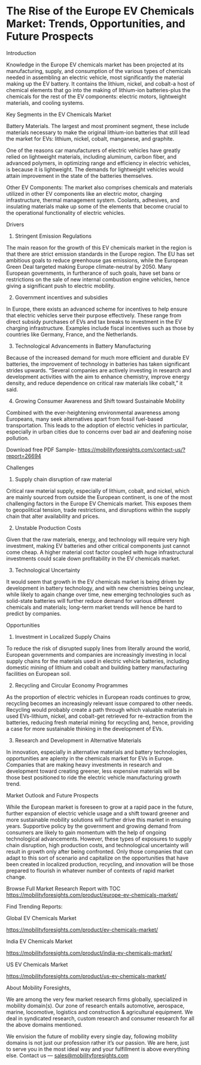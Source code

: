 # The Rise of the Europe EV Chemicals Market: Trends, Opportunities, and Future Prospects

Introduction

Knowledge in the Europe EV chemicals market has been projected at its manufacturing, supply, and consumption of the various types of chemicals needed in assembling an electric vehicle, most significantly the material making up the EV battery. It contains the lithium, nickel, and cobalt-a host of chemical elements that go into the making of lithium-ion batteries-plus the chemicals for the rest of the EV components: electric motors, lightweight materials, and cooling systems.

Key Segments in the EV Chemicals Market

Battery Materials. The largest and most prominent segment, these include materials necessary to make the original lithium-ion batteries that still lead the market for EVs: lithium, nickel, cobalt, manganese, and graphite.

One of the reasons car manufacturers of electric vehicles have greatly relied on lightweight materials, including aluminum, carbon fiber, and advanced polymers, in optimizing range and efficiency in electric vehicles, is because it is lightweight. The demands for lightweight vehicles would attain improvement in the state of the batteries themselves.

Other EV Components: The market also comprises chemicals and materials utilized in other EV components like an electric motor, charging infrastructure, thermal management system. Coolants, adhesives, and insulating materials make up some of the elements that become crucial to the operational functionality of electric vehicles.

Drivers

1. Stringent Emission Regulations

The main reason for the growth of this EV chemicals market in the region is that there are strict emission standards in the Europe region. The EU has set ambitious goals to reduce greenhouse gas emissions, while the European Green Deal targeted making Europe climate-neutral by 2050. Many European governments, in furtherance of such goals, have set bans or restrictions on the sale of new internal combustion engine vehicles, hence giving a significant push to electric mobility.

2. Government incentives and subsidies

In Europe, there exists an advanced scheme for incentives to help ensure that electric vehicles serve their purpose effectively. These range from direct subsidy purchases of EVs and tax breaks to investment in the EV charging infrastructure. Examples include fiscal incentives such as those by countries like Germany, France, and the Netherlands.

3. Technological Advancements in Battery Manufacturing

Because of the increased demand for much more efficient and durable EV batteries, the improvement of technology in batteries has taken significant strides upwards. “Several companies are actively investing in research and development activities with the aim to enhance chemistry, improve energy density, and reduce dependence on critical raw materials like cobalt,” it said.

4. Growing Consumer Awareness and Shift toward Sustainable Mobility

Combined with the ever-heightening environmental awareness among Europeans, many seek alternatives apart from fossil fuel-based transportation. This leads to the adoption of electric vehicles in particular, especially in urban cities due to concerns over bad air and deafening noise pollution.

Download free PDF Sample- https://mobilityforesights.com/contact-us/?report=26694

Challenges

1. Supply chain disruption of raw material

Critical raw material supply, especially of lithium, cobalt, and nickel, which are mainly sourced from outside the European continent, is one of the most challenging factors in the Europe EV Chemicals market. This exposes them to geopolitical tension, trade restrictions, and disruptions within the supply chain that alter availability and prices.

2. Unstable Production Costs

Given that the raw materials, energy, and technology will require very high investment, making EV batteries and other critical components just cannot come cheap. A higher material cost factor coupled with huge infrastructural investments could scale down profitability in the EV chemicals market.

3. Technological Uncertainty

It would seem that growth in the EV chemicals market is being driven by development in battery technology, and with new chemistries being unclear, while likely to again change over time, new emerging technologies such as solid-state batteries will further reduce demand for various different chemicals and materials; long-term market trends will hence be hard to predict by companies.

Opportunities

1. Investment in Localized Supply Chains

To reduce the risk of disrupted supply lines from literally around the world, European governments and companies are increasingly investing in local supply chains for the materials used in electric vehicle batteries, including domestic mining of lithium and cobalt and building battery manufacturing facilities on European soil.

2. Recycling and Circular Economy Programmes

As the proportion of electric vehicles in European roads continues to grow, recycling becomes an increasingly relevant issue compared to other needs. Recycling would probably create a path through which valuable materials in used EVs-lithium, nickel, and cobalt-get retrieved for re-extraction from the batteries, reducing fresh material mining for recycling and, hence, providing a case for more sustainable thinking in the development of EVs.

3. Research and Development in Alternative Materials

In innovation, especially in alternative materials and battery technologies, opportunities are aplenty in the chemicals market for EVs in Europe. Companies that are making heavy investments in research and development toward creating greener, less expensive materials will be those best positioned to ride the electric vehicle manufacturing growth trend.

Market Outlook and Future Prospects

While the European market is foreseen to grow at a rapid pace in the future, further expansion of electric vehicle usage and a shift toward greener and more sustainable mobility solutions will further drive this market in ensuing years. Supportive policy by the government and growing demand from consumers are likely to gain momentum with the help of ongoing technological advancements. However, these types of exposures to supply chain disruption, high production costs, and technological uncertainty will result in growth only after being confronted. Only those companies that can adapt to this sort of scenario and capitalize on the opportunities that have been created in localized production, recycling, and innovation will be those prepared to flourish in whatever number of contexts of rapid market change.

Browse Full Market Research Report with TOC https://mobilityforesights.com/product/europe-ev-chemicals-market/

Find Trending Reports:

Global EV Chemicals Market

https://mobilityforesights.com/product/ev-chemicals-market/

India EV Chemicals Market

https://mobilityforesights.com/product/india-ev-chemicals-market/

US EV Chemicals Market

https://mobilityforesights.com/product/us-ev-chemicals-market/

About Mobility Foresights,

We are among the very few market research firms globally, specialized in mobility domain(s). Our zone of research entails automotive, aerospace, marine, locomotive, logistics and construction & agricultural equipment. We deal in syndicated research, custom research and consumer research for all the above domains mentioned.

We envision the future of mobility every single day, following mobility domains is not just our profession rather it’s our passion. We are here, just to serve you in the most ideal way and your fulfillment is above everything else. Contact us — sales@mobilityforesights.com





